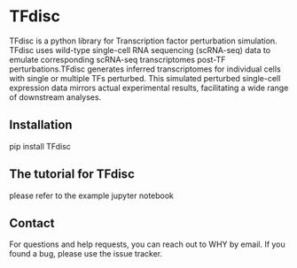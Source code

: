 # TFdisc 

TFdisc is a python library for Transcription factor perturbation simulation. TFdisc uses wild-type single-cell RNA sequencing (scRNA-seq) data to emulate corresponding scRNA-seq transcriptomes post-TF perturbations.TFdisc generates inferred transcriptomes for individual cells with single or multiple TFs perturbed. This simulated perturbed single-cell expression data mirrors actual experimental results, facilitating a wide range of downstream analyses.

## Installation

pip install TFdisc

## The tutorial for TFdisc

please refer to the example jupyter notebook

## Contact
For questions and help requests, you can reach out to WHY by email. If you found a bug, please use the issue tracker.

